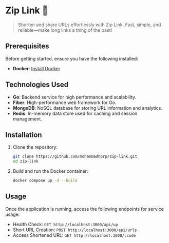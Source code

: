 # Zip Link 🥃

> Shorten and share URLs effortlessly with Zip Link. Fast, simple, and reliable—make long links a thing of the past!

## Prerequisites

Before getting started, ensure you have the following installed:
- **Docker**: [Install Docker](https://www.docker.com/get-started)

## Technologies Used

- **Go**: Backend service for high performance and scalability.
- **Fiber**: High-performance web framework for Go.
- **MongoDB**: NoSQL database for storing URL information and analytics.
- **Redis**: In-memory data store used for caching and session management.

## Installation

1. Clone the repository:
    ```bash
    git clone https://github.com/mohammadhprp/zip-link.git
    cd zip-link
    ```

2. Build and run the Docker container:
    ```bash
    docker compose up -d --build
    ```

## Usage

Once the application is running, access the following endpoints for service usage:

- Health Check: `GET http://localhost:3000/api/up`
- Short URL Creation: `POST http://localhost:3000/api/urls`
- Access Shortened URL: `GET http://localhost:3000/:code`
